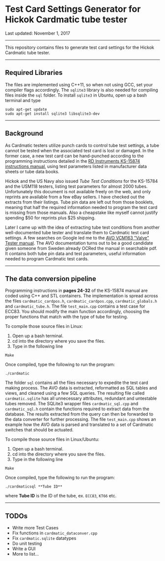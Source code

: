 # Test Card Settings Generator for Hickok Cardmatic tube tester 

Last updated: November 1, 2017 

---

This repository contains files to generate test card settings for the Hickok 
Cardmatic tube tester.

---

## Required Libraries
The files are implemented using C++11, so when not using GCC, set your compiler
flags accordingly.  The `sqlite3` library is also needed for compiling files 
inside the `sql` folder.  To install `sqlite3` in Ubuntu, open up a bash 
terminal and type
```
sudo apt-get update
sudo apt-get install sqlite3 libsqlite3-dev
```

---

## Background

As Cardmatic testers utilize punch cards to control tube test settings, a tube 
cannot be tested when the associated test card is lost or damaged. In the former
case, a new test card can be hand-punched according to the programming 
instructions detailed in the [RD Instruments KS-15874 instructions manual](http://bama.edebris.com/download/hickok/ks15874l2/ks15874l2.djvu ), 
using test parameters listed in manufacturer data sheets or tube data books.

Hickok and the US Navy also issued *Tube Test Conditions* for the KS-15784 and
the USM118 testers, listing test parameters for almost 2000 tubes.
Unfortunately this document is not available freely on the web, and only
reprints are available from a few eBay sellers.  I have checked out the extracts
from their listings.  Tube pin data are left out from those booklets, 
meaning that half the required information needed to program the test
card is missing from those manuals.  Also a cheapstake like myself cannot
justify spending $50 for reprints plus $25 shipping.

Later I came up with the idea of extracting tube test conditions from another
well-documented tube tester and translate them to Cardmatic test card settings.
A few searches on Google led me to the [AVO VCM163 "Valve" Tester manual](https://frank.pocnet.net/instruments/AVO/MF/AVO_VDM_23RD_Valve_Data-Manual-OCR-20150222.pdf).
The AVO documentation turns out to be a good candidate given someone from Sweden 
already OCRed the manual in searchable pdf.  It contains both tube pin data and 
test parameters, useful information needed to program Cardmatic test cards.

---

## The data conversion pipeline

Programming instructions in **pages 24-32** of the KS-15874 manual are coded
using C++ and STL containers.  The implementation is spread across the files
`cardmatic_cardpos.h`, `cardmatic_cardpos.cpp`, `cardmatic_globals.h` and 
`cardmatic_tube.h`.  The file `test_main.cpp` contains a test case for ECC83.
You should modify the main function accordingly, choosing the proper functions
that match with the type of tube for testing.

To compile those source files in Linux:

1. Open up a bash terminal.
2. cd into the directory where you save the files. 
3. Type in the following line

```
Make
```

Once compiled, type the following to run the program:
```
./cardmatic
```

The folder `sql` contains all the files necessary to expedite the test card
making process.  The AVO data is extracted, reformatted as SQL tables and views, 
and cleaned using a few SQL queries.  The resulting file called 
`cardmatic.sqlite` has all unnecessary attributes, redundant and untestable 
tubes removed.  The SQLite3 wrapper files `cardmatic_sql.cpp` and 
`cardmatic_sql.h` contain the functions required to extract data from the
database. The results extracted from the query can then be forwarded to the 
data converter for further processing.  The file `test_main.cpp` shows an 
example how the AVO data is parsed and translated to a set of Cardmatic switches
that should be actuated. 

To compile those source files in Linux/Ubuntu:

1. Open up a bash terminal.
2. cd into the directory where you save the files. 
3. Type in the following line

```
Make
```

Once compiled, type the following to run the program:
```
./cardmaticsql **Tube ID**
```
where **Tube ID** is the ID of the tube, ex. `ECC83`, `KT66` etc.

---
 
## TODOs
* Write more Test Cases
* Fix functions in `cardmatic_dataconver.cpp`
* Fix `cardmatic.sqlite` datatypes
* Do unit testing
* Write a GUI
* More to list...
